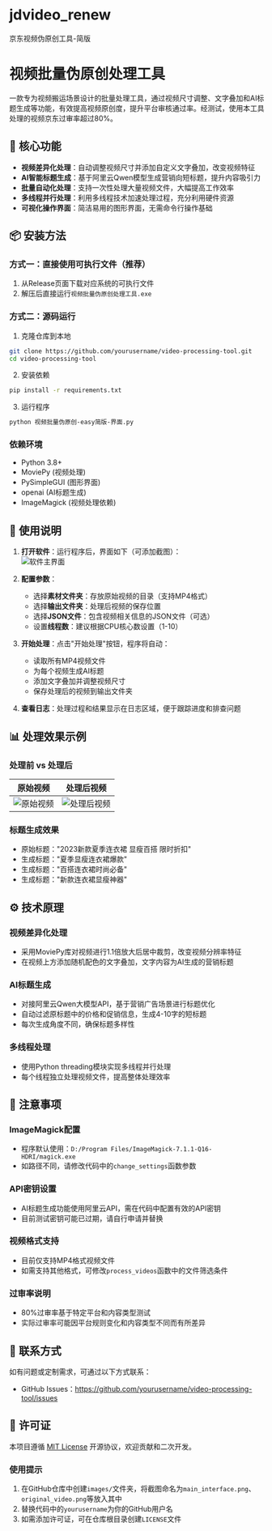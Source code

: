 # jdvideo_renew
京东视频伪原创工具-简版


# 视频批量伪原创处理工具  

一款专为视频搬运场景设计的批量处理工具，通过视频尺寸调整、文字叠加和AI标题生成等功能，有效提高视频原创度，提升平台审核通过率。经测试，使用本工具处理的视频京东过审率超过80%。  


## 🌟 核心功能  
- **视频差异化处理**：自动调整视频尺寸并添加自定义文字叠加，改变视频特征  
- **AI智能标题生成**：基于阿里云Qwen模型生成营销向短标题，提升内容吸引力  
- **批量自动化处理**：支持一次性处理大量视频文件，大幅提高工作效率  
- **多线程并行处理**：利用多线程技术加速处理过程，充分利用硬件资源  
- **可视化操作界面**：简洁易用的图形界面，无需命令行操作基础  


## 📦 安装方法  

### 方式一：直接使用可执行文件（推荐）  
1. 从Release页面下载对应系统的可执行文件  
2. 解压后直接运行`视频批量伪原创处理工具.exe`  

### 方式二：源码运行  
1. 克隆仓库到本地  
```bash  
git clone https://github.com/yourusername/video-processing-tool.git  
cd video-processing-tool  
```  
2. 安装依赖  
```bash  
pip install -r requirements.txt  
```  
3. 运行程序  
```bash  
python 视频批量伪原创-easy简版-界面.py  
```  

### 依赖环境  
- Python 3.8+  
- MoviePy (视频处理)  
- PySimpleGUI (图形界面)  
- openai (AI标题生成)  
- ImageMagick (视频处理依赖)  


## 🚀 使用说明  
1. **打开软件**：运行程序后，界面如下（可添加截图）：  
   ![软件主界面](images/main_interface.png)  

2. **配置参数**：  
   - 选择**素材文件夹**：存放原始视频的目录（支持MP4格式）  
   - 选择**输出文件夹**：处理后视频的保存位置  
   - 选择**JSON文件**：包含视频相关信息的JSON文件（可选）  
   - 设置**线程数**：建议根据CPU核心数设置（1-10）  

3. **开始处理**：点击"开始处理"按钮，程序将自动：  
   - 读取所有MP4视频文件  
   - 为每个视频生成AI标题  
   - 添加文字叠加并调整视频尺寸  
   - 保存处理后的视频到输出文件夹  

4. **查看日志**：处理过程和结果显示在日志区域，便于跟踪进度和排查问题  


## 📊 处理效果示例  
### 处理前 vs 处理后  
| 原始视频 | 处理后视频 |  
|----------|------------|  
| ![原始视频](images/original_video.png) | ![处理后视频](images/processed_video.png) |  

### 标题生成效果  
- 原始标题："2023新款夏季连衣裙 显瘦百搭 限时折扣"  
- 生成标题："夏季显瘦连衣裙爆款"  
- 生成标题："百搭连衣裙时尚必备"  
- 生成标题："新款连衣裙显瘦神器"  


## ⚙️ 技术原理  
### 视频差异化处理  
- 采用MoviePy库对视频进行1.1倍放大后居中裁剪，改变视频分辨率特征  
- 在视频上方添加随机配色的文字叠加，文字内容为AI生成的营销标题  

### AI标题生成  
- 对接阿里云Qwen大模型API，基于营销广告场景进行标题优化  
- 自动过滤原标题中的价格和促销信息，生成4-10字的短标题  
- 每次生成角度不同，确保标题多样性  

### 多线程处理  
- 使用Python threading模块实现多线程并行处理  
- 每个线程独立处理视频文件，提高整体处理效率  


## 📝 注意事项  
### ImageMagick配置  
- 程序默认使用：`D:/Program Files/ImageMagick-7.1.1-Q16-HDRI/magick.exe`  
- 如路径不同，请修改代码中的`change_settings`函数参数  

### API密钥设置  
- AI标题生成功能使用阿里云API，需在代码中配置有效的API密钥  
- 目前测试密钥可能已过期，请自行申请并替换  

### 视频格式支持  
- 目前仅支持MP4格式视频文件  
- 如需支持其他格式，可修改`process_videos`函数中的文件筛选条件  

### 过审率说明  
- 80%过审率基于特定平台和内容类型测试  
- 实际过审率可能因平台规则变化和内容类型不同而有所差异  


## 📧 联系方式  
如有问题或定制需求，可通过以下方式联系：  
- GitHub Issues：https://github.com/yourusername/video-processing-tool/issues  


## 📄 许可证  
本项目遵循 [MIT License](LICENSE) 开源协议，欢迎贡献和二次开发。  


### 使用提示  
1. 在GitHub仓库中创建`images/`文件夹，将截图命名为`main_interface.png`、`original_video.png`等放入其中  
2. 替换代码中的`yourusername`为你的GitHub用户名  
3. 如需添加许可证，可在仓库根目录创建`LICENSE`文件
